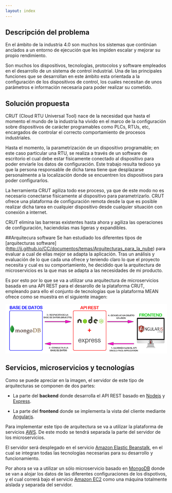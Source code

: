 ```yaml
---
layout: index
---
```


## Descripción del problema
En el ámbito de la industria 4.0 son muchos los sistemas que continúan anclados a un entorno de ejecución que les impiden escalar y mejorar su propio rendimiento.

Son muchos los dispositivos, tecnologías, protocolos y software empleados en el desarrollo de un sistema de control industrial. Una de las principales funciones que se desarrollan en este ámbito esta orientada a la configuración de los dispositivos de control, los cuales necesitan de unos parámetros e información necesaria para poder realizar su cometido.


## Solución propuesta
CRUT (Cloud RTU Universal Tool) nace de la necesidad que hasta el momento el mundo de la industria ha vivido en el marco de la configuración sobre dispositivos de carácter programables como PLCs, RTUs, etc, encargados de controlar el correcto comportamiento de procesos industriales.

Hasta el momento, la parametrización de un dispositivo programable; en este caso particular una RTU, se realiza a través de un software de escritorio el cual debe estar físicamente conectado al dispositivo para poder enviarle los datos de configuración. Este trabajo resulta tedioso ya que la persona responsable de dicha tarea tiene que desplazarse personalmente a la localización donde se encuentren los dispositivos para poder configurarlos.

La herramienta CRUT agiliza todo ese proceso, ya que de este modo no es necesario conectarse físicamente al dispositivo para parametrizarlo. CRUT ofrece una plataforma de configuración remota desde la que es posible realizar dicha tarea en cualquier dispositivo desde cualquier situación con conexión a internet.

CRUT elimina las barreras existentes hasta ahora y agiliza las operaciones de configuración, haciendolas mas ligeras y expandibles.


##Arquitecura software
Se han estudiado los diferentes tipos de [arquitecturas software] (http://jj.github.io/CC/documentos/temas/Arquitecturas_para_la_nube) para evaluar a cual de ellas mejor se adapta la aplicación. Tras un análisis y evaluación de lo que cada una ofrece y teniendo claro lo que el proyecto necesita y cual es su comportamiento, he decidido que la arquitectura de microservicios es la que mas se adapta a las necesidades de mi producto.

Es por esto por lo que se va a utilizar una arquitectura de microservicios basada en una API REST para el desarollo de la plataforma CRUT, empleando para ello el conjunto de tecnologías que la plataforma MEAN ofrece como se muestra en el siguiente imagen:

![alt text](https://raw.githubusercontent.com/jmanday/CRUT/gh-pages/images/arquitectura.png "Arquitectura proyecto")


## Servicios, microservicios y tecnologías
Como se puede apreciar en la imagen, el servidor de este tipo de arquitecturas se componen de dos partes:

- La parte del **backend** donde desarrolla el API REST basado en [Nodejs](https://nodejs.org/es/) y [Express](http://expressjs.com/es/).

- La parte del **frontend** donde se implementa la vista del cliente mediante [Angularjs](https://angularjs.org/).


Para implementar este tipo de arquitectura se va a utilizar la plataforma de servicios [AWS](https://aws.amazon.com/es/). De este modo se tendrá separada la parte del servidor de los microservicios.

El servidor será desplegado en el servicio [Amazon Elastic Beanstalk](https://aws.amazon.com/es/elasticbeanstalk/), en el cual se integran todas las tecnologías necesarias para su desarrollo y funcionamiento.

Por ahora se va a utilizar un sólo microservicio basado en [MongoDB](https://www.mongodb.com/es) donde se van a alojar los datos de las diferentes configuraciones de los dispotivos, y el cual correrá bajo el servicio [Amazon EC2](https://aws.amazon.com/es/ec2/) como una máquina totalmente aislada y separada del servidor.
